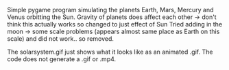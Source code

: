 Simple pygame program simulating the planets Earth, Mars, Mercury and Venus orbitting the Sun.
Gravity of planets does affect each other -> don't think this actually works so changed to just effect of Sun
Tried adding in the moon -> some scale problems (appears almost same place as Earth on this scale) and did not work.. so removed.

The solarsystem.gif just shows what it looks like as an animated .gif.  The code does not generate a .gif or .mp4.
